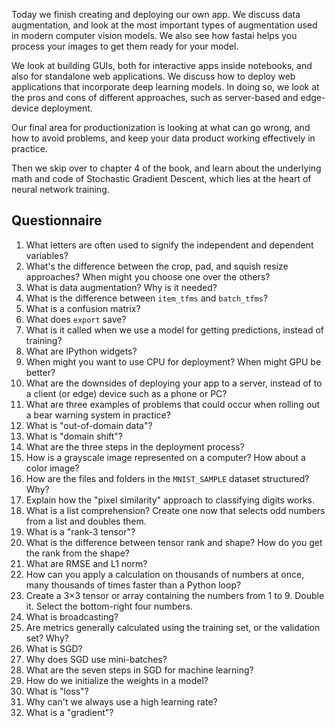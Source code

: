 Today we finish creating and deploying our own app. We discuss data augmentation, and look at the most important types of augmentation used in modern computer vision models. We also see how fastai helps you process your images to get them ready for your model.

We look at building GUIs, both for interactive apps inside notebooks, and also for standalone web applications. We discuss how to deploy web applications that incorporate deep learning models. In doing so, we look at the pros and cons of different approaches, such as server-based and edge-device deployment.

Our final area for productionization is looking at what can go wrong, and how to avoid problems, and keep your data product working effectively in practice.

Then we skip over to chapter 4 of the book, and learn about the underlying math and code of Stochastic Gradient Descent, which lies at the heart of neural network training.

## Questionnaire

1. What letters are often used to signify the independent and dependent variables?
1. What's the difference between the crop, pad, and squish resize approaches? When might you choose one over the others?
1. What is data augmentation? Why is it needed?
1. What is the difference between `item_tfms` and `batch_tfms`?
1. What is a confusion matrix?
1. What does `export` save?
1. What is it called when we use a model for getting predictions, instead of training?
1. What are IPython widgets?
1. When might you want to use CPU for deployment? When might GPU be better?
1. What are the downsides of deploying your app to a server, instead of to a client (or edge) device such as a phone or PC?
1. What are three examples of problems that could occur when rolling out a bear warning system in practice?
1. What is "out-of-domain data"?
1. What is "domain shift"?
1. What are the three steps in the deployment process?
1. How is a grayscale image represented on a computer? How about a color image?
1. How are the files and folders in the `MNIST_SAMPLE` dataset structured? Why?
1. Explain how the "pixel similarity" approach to classifying digits works.
1. What is a list comprehension? Create one now that selects odd numbers from a list and doubles them.
1. What is a "rank-3 tensor"?
1. What is the difference between tensor rank and shape? How do you get the rank from the shape?
1. What are RMSE and L1 norm?
1. How can you apply a calculation on thousands of numbers at once, many thousands of times faster than a Python loop?
1. Create a 3×3 tensor or array containing the numbers from 1 to 9. Double it. Select the bottom-right four numbers.
1. What is broadcasting?
1. Are metrics generally calculated using the training set, or the validation set? Why?
1. What is SGD?
1. Why does SGD use mini-batches?
1. What are the seven steps in SGD for machine learning?
1. How do we initialize the weights in a model?
1. What is "loss"?
1. Why can't we always use a high learning rate?
1. What is a "gradient"?